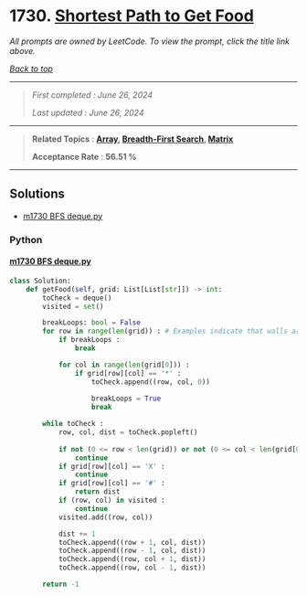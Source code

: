 # 1730. [Shortest Path to Get Food](<https://leetcode.com/problems/shortest-path-to-get-food>)

*All prompts are owned by LeetCode. To view the prompt, click the title link above.*

*[Back to top](<../README.md>)*

------

> *First completed : June 26, 2024*
>
> *Last updated : June 26, 2024*

------

> **Related Topics** : **[Array](<by_topic/Array.md>), [Breadth-First Search](<by_topic/Breadth-First Search.md>), [Matrix](<by_topic/Matrix.md>)**
>
> **Acceptance Rate** : **56.51 %**

------

## Solutions

- [m1730 BFS deque.py](<../my-submissions/m1730 BFS deque.py>)
### Python
#### [m1730 BFS deque.py](<../my-submissions/m1730 BFS deque.py>)
```Python
class Solution:
    def getFood(self, grid: List[List[str]]) -> int:
        toCheck = deque()
        visited = set()

        breakLoops: bool = False
        for row in range(len(grid)) : # Examples indicate that walls are present
            if breakLoops :
                break

            for col in range(len(grid[0])) :
                if grid[row][col] == '*' :
                    toCheck.append((row, col, 0))
                    
                    breakLoops = True
                    break

        while toCheck :
            row, col, dist = toCheck.popleft()
            
            if not (0 <= row < len(grid)) or not (0 <= col < len(grid[0])) :
                continue
            if grid[row][col] == 'X' :
                continue
            if grid[row][col] == '#' :
                return dist
            if (row, col) in visited :
                continue
            visited.add((row, col))

            dist += 1
            toCheck.append((row + 1, col, dist))
            toCheck.append((row - 1, col, dist))
            toCheck.append((row, col + 1, dist))
            toCheck.append((row, col - 1, dist))

        return -1
```

